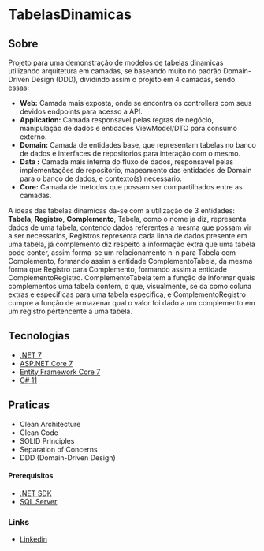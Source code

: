 # TabelasDinamicas

## Sobre
Projeto para uma demonstração de modelos de tabelas dinamicas utilizando arquitetura em camadas, se baseando muito no padrão Domain-Driven Design (DDD), dividindo assim o projeto em 4 camadas, sendo essas:
* __Web:__ Camada mais exposta, onde se encontra os controllers com seus devidos endpoints para acesso a API.
* __Application:__ Camada responsavel pelas regras de negócio, manipulação de dados e entidades ViewModel/DTO para consumo externo.
* __Domain:__ Camada de entidades base, que representam tabelas no banco de dados e interfaces de repositorios para interação com o mesmo.
* __Data :__ Camada mais interna do fluxo de dados, responsavel pelas implementações de repositorio, mapeamento das entidades de Domain para o banco de dados, e contexto(s) necessario.
* __Core:__ Camada de metodos que possam ser compartilhados entre as camadas.

A ideas das tabelas dinamicas da-se com a utilização de 3 entidades: __Tabela__,  __Registro__,  __Complemento__, Tabela, como o nome ja diz, representa dados de uma tabela, contendo dados referentes a mesma que possam vir a ser necessarios, Registros representa cada linha de dados presente em uma tabela, já complemento diz respeito a informação extra que uma tabela pode conter, assim forma-se um relacionamento n-n para Tabela com Complemento, formando assim a entidade ComplementoTabela, da mesma forma que Registro para Complemento, formando assim a entidade ComplementoRegistro. ComplementoTabela tem a função de informar quais complementos uma tabela contem, o que, visualmente, se da como coluna extras e especificas para uma tabela especifica, e ComplementoRegistro cumpre a função de armazenar qual o valor foi dado a um complemento em um registro pertencente a uma tabela.


## Tecnologias

* [.NET 7](https://dotnet.microsoft.com/download)
* [ASP.NET Core 7](https://docs.microsoft.com/en-us/aspnet/core)
* [Entity Framework Core 7](https://docs.microsoft.com/en-us/ef/core)
* [C# 11](https://docs.microsoft.com/en-us/dotnet/csharp)


## Praticas

* Clean Architecture
* Clean Code
* SOLID Principles
* Separation of Concerns
* DDD (Domain-Driven Design)


#### Prerequisitos

* [.NET SDK](https://dotnet.microsoft.com/download/dotnet)
* [SQL Server](https://go.microsoft.com/fwlink/?linkid=866662)

### Links

* [Linkedin](https://br.linkedin.com/in/pedro-augusto-silva-281782152)